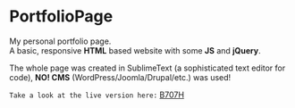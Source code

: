 # PortfolioPage

My personal portfolio page.  
A basic, responsive **HTML** based website with some **JS** and **jQuery**.

The whole page was created in SublimeText (a sophisticated text editor for code), **NO! CMS** (WordPress/Joomla/Drupal/etc.) was used!

`Take a look at the live version here:` [B707H](https://www.b707h.com)
